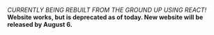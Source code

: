 *CURRENTLY BEING REBUILT FROM THE GROUND UP USING REACT!* <br>
<b>Website works, but is deprecated as of today. New website will be released by August 6.</b>
